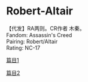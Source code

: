 # Robert-Altair
【代发】RA两则。CR作者 木秦。<br/>
Fandom: Assassin's Creed <br/>
Pairing: Robert/Altair<br/>
Rating: NC-17<br/>

[篇目1](./1.md)


[篇目2](./2.md)
